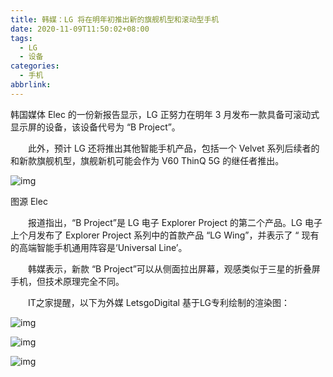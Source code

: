 ```yaml
---
title: 韩媒：LG 将在明年初推出新的旗舰机型和滚动型手机
date: 2020-11-09T11:50:02+08:00
tags:
  - LG
  - 设备
categories:
  - 手机
abbrlink:
---
```


韩国媒体 Elec 的一份新报告显示，LG 正努力在明年 3 月发布一款具备可滚动式显示屏的设备，该设备代号为 “B Project”。

　　此外，预计 LG 还将推出其他智能手机产品，包括一个 Velvet 系列后续者的和新款旗舰机型，旗舰新机可能会作为 V60 ThinQ 5G 的继任者推出。

![img](https://cdn.jsdelivr.net/gh/yakeing/Documentation@main/Hexo/images/e084-kcieyvz0779390.jpg)

 图源 Elec

　　报道指出，“B Project”是 LG 电子 Explorer Project 的第二个产品。LG 电子上个月发布了 Explorer  Project 系列中的首款产品 “LG Wing”，并表示了 “ 现有的高端智能手机通用阵容是‘Universal Line’。

　　韩媒表示，新款 “B Project”可以从侧面拉出屏幕，观感类似于三星的折叠屏手机，但技术原理完全不同。

　　IT之家提醒，以下为外媒 LetsgoDigital 基于LG专利绘制的渲染图：

![img](https://cdn.jsdelivr.net/gh/yakeing/Documentation@main/Hexo/images/151d-kcieyvz0779722.jpg)

![img](https://cdn.jsdelivr.net/gh/yakeing/Documentation@main/Hexo/images/aac9-kcieyvz0779758.jpg)

![img](https://cdn.jsdelivr.net/gh/yakeing/Documentation@main/Hexo/images/5b6e-kcieyvz0779781.jpg)